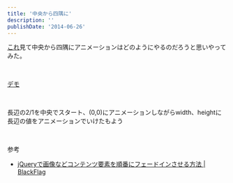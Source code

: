 ```yaml
---
title: '中央から四隅に'
description: ''
publishDate: '2014-06-26'
---
```


<p><a href="http://www.google.com/design/spec/animation/meaningful-transitions.html#meaningful-transitions-hierarchical-timing">これ</a>見て中央から四隅にアニメーションはどのようにやるのだろうと思いやってみた。</p>
<p>&nbsp;</p>
<p><a href="https://archive.yuheijotaki.com/demo/follow/">デモ</a></p>
<p>&nbsp;</p>
<p>長辺の2/1を中央でスタート、(0,0)にアニメーションしながらwidth、heightに長辺の値をアニメーションでいけたもよう</p>
<p>&nbsp;</p>
<p>参考</p>
<ul>
<li><a href="http://black-flag.net/jquery/20120725-4001.html">jQueryで画像などコンテンツ要素を順番にフェードインさせる方法 | BlackFlag</a></li>
</ul>
